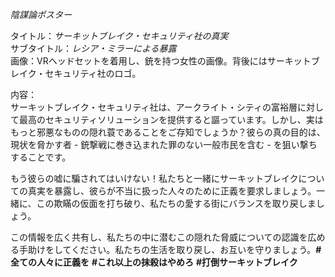 _陰謀論ポスター_

タイトル：_サーキットブレイク・セキュリティ社の真実_  
サブタイトル：_レシア・ミラーによる暴露_  
画像：VRヘッドセットを着用し、銃を持つ女性の画像。背後にはサーキットブレイク・セキュリティ社のロゴ。  

内容：  
サーキットブレイク・セキュリティ社は、アークライト・シティの富裕層に対して最高のセキュリティソリューションを提供すると謳っています。しかし、実はもっと邪悪なものの隠れ蓑であることをご存知でしょうか？彼らの真の目的は、現状を脅かす者 - 銃撃戦に巻き込まれた罪のない一般市民を含む - を狙い撃ちすることです。

もう彼らの嘘に騙されてはいけない！私たちと一緒にサーキットブレイクについての真実を暴露し、彼らが不当に扱った人々のために正義を要求しましょう。一緒に、この欺瞞の仮面を打ち破り、私たちの愛する街にバランスを取り戻しましょう。

この情報を広く共有し、私たちの中に潜むこの隠れた脅威についての認識を広める手助けをしてください。私たちの生活を取り戻し、お互いを守りましょう。**#全ての人々に正義を** **#これ以上の抹殺はやめろ** **#打倒サーキットブレイク**

